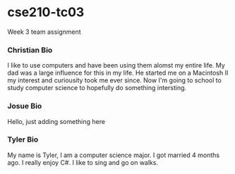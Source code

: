 # cse210-tc03
Week 3 team assignment


### Christian Bio
I like to use computers and have been using them alomst my entire life. My dad was a large influence for this in my life. He started me on a Macintosh II
my interest and curiousity took me ever since. Now I'm going to school to study computer science to hopefully do something intersting.

### Josue Bio
Hello, just adding something here

### Tyler Bio
My name is Tyler, I am a computer science major. I got married 4 months ago. I really enjoy C#. I like to sing and go on walks.

